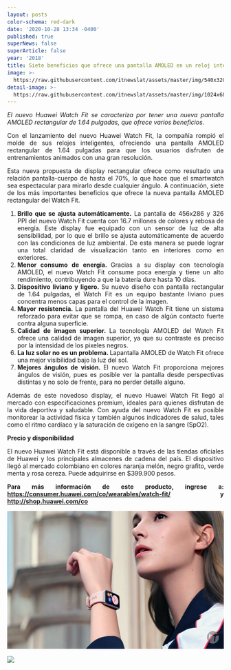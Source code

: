 ```yaml
---
layout: posts
color-schema: red-dark
date: '2020-10-28 13:34 -0400'
published: true
superNews: false
superArticle: false
year: '2018'
title: Siete beneficios que ofrece una pantalla AMOLED en un reloj inteligente
image: >-
  https://raw.githubusercontent.com/itnewslat/assets/master/img/540x320/Smart-Watch-Huawei-p.jpg
detail-image: >-
  https://raw.githubusercontent.com/itnewslat/assets/master/img/1024x680/Smart-Watch-Huawei-g.jpg
---
```

<p style="text-align: justify;"><em>El nuevo Huawei Watch Fit se caracteriza por tener una nueva pantalla AMOLED rectangular de 1.64 pulgadas, que ofrece varios beneficios.</em></p>
<p style="text-align: justify;">Con el lanzamiento del nuevo Huawei Watch Fit, la compañía rompió el molde de sus relojes inteligentes, ofreciendo una pantalla AMOLED rectangular de 1.64 pulgadas para que los usuarios disfruten de entrenamientos animados con una gran resolución.</p>
<p style="text-align: justify;">Esta nueva propuesta de display rectangular ofrece como resultado una relación pantalla-cuerpo de hasta el 70%, lo que hace que el smartwatch sea espectacular para mirarlo desde cualquier ángulo. A continuación, siete de los más importantes beneficios que ofrece la nueva pantalla AMOLED rectangular del Watch Fit.</p>

<ol style="text-align: justify;">
	<li><strong>Brillo que se ajusta automáticamente.</strong> La pantalla de 456x286 y 326 PPI del nuevo Watch Fit cuenta con 16.7 millones de colores y rebosa de energía. Este display fue equipado con un sensor de luz de alta sensibilidad, por lo que el brillo se ajusta automáticamente de acuerdo con las condiciones de luz ambiental. De esta manera se puede lograr una total claridad de visualización tanto en interiores como en exteriores.</li>
	<li><strong>Menor consumo de energía. </strong>Gracias a su display con tecnología AMOLED, el nuevo Watch Fit consume poca energía y tiene un alto rendimiento, contribuyendo a que la batería dure hasta 10 días.</li>
	<li><strong>Dispositivo liviano y ligero. </strong>Su nuevo diseño con pantalla rectangular de 1.64 pulgadas, el Watch Fit es un equipo bastante liviano pues concentra menos capas para el control de la imagen.</li>
	<li><strong>Mayor resistencia. </strong>La pantalla del Huawei Watch Fit tiene un sistema reforzado para evitar que se rompa, en caso de algún contacto fuerte contra alguna superficie.</li>
	<li><strong>Calidad de imagen superior. </strong>La tecnología AMOLED del Watch Fit ofrece una calidad de imagen superior, ya que su contraste es preciso por la intensidad de los pixeles negros.</li>
	<li><strong>La luz solar no es un problema. </strong>Lapantalla AMOLED de Watch Fit ofrece una mejor visibilidad bajo la luz del sol.</li>
	<li><strong>Mejores ángulos de visión.  </strong>El nuevo Watch Fit proporciona mejores ángulos de visión, pues es posible ver la pantalla desde perspectivas distintas y no solo de frente, para no perder detalle alguno.</li>
</ol>
<p style="text-align: justify;">Además de este novedoso display, el nuevo Huawei Watch Fit llegó al mercado con especificaciones premium, ideales para quienes disfrutan de la vida deportiva y saludable. Con ayuda del nuevo Watch Fit es posible monitorear la actividad física y también algunos indicadores de salud, tales como el ritmo cardíaco y la saturación de oxígeno en la sangre (SpO2).</p>
<p style="text-align: justify;"><strong>Precio y disponibilidad</strong></p>
<p style="text-align: justify;">El nuevo Huawei Watch Fit está disponible a través de las tiendas oficiales de Huawei y los principales almacenes de cadena del país. El dispositivo llegó al mercado colombiano en colores naranja melón, negro grafito, verde menta y rosa cereza. Puede adquirirse en $399.900 pesos.  <strong>
</strong></p>
<p style="text-align: justify;"><strong>Para más información de este producto, ingrese a: </strong><a href="https://consumer.huawei.com/co/wearables/watch-fit/"><strong>https://consumer.huawei.com/co/wearables/watch-fit/</strong></a><strong>  y </strong><a href="http://shop.huawei.com/co"><strong>http://shop.huawei.com/co</strong></a></p>
<p style="text-align: justify;"><img class="alignnone" src="https://raw.githubusercontent.com/itnewslat/assets/master/img/540x320/Smart-Watch-Huawei-p.jpg" alt="" width="540" height="320" /></p>
<img src="https://tracker.metricool.com/c3po.jpg?hash=56f88a41e39ab42c063cc51676587a04"/>
